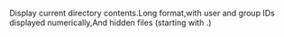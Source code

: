 Display current directory contents.Long format,with user and group IDs displayed numerically,And hidden files (starting with .)
